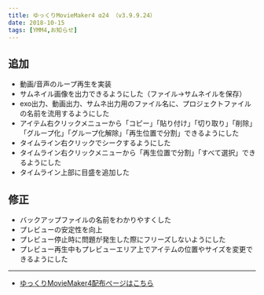 ```yaml
---
title: ゆっくりMovieMaker4 α24 （v3.9.9.24）
date: 2018-10-15
tags: [YMM4,お知らせ]
---
```

## 追加
- 動画/音声のループ再生を実装
- サムネイル画像を出力できるようにした（ファイル→サムネイルを保存）
- exo出力、動画出力、サムネ出力用のファイル名に、プロジェクトファイルの名前を流用するようにした
- アイテム右クリックメニューから「コピー」「貼り付け」「切り取り」「削除」「グループ化」「グループ化解除」「再生位置で分割」できるようにした
- タイムライン右クリックでシークするようにした
- タイムライン右クリックメニューから「再生位置で分割」「すべて選択」できるようにした
- タイムライン上部に目盛を追加した
## 修正
- バックアップファイルの名前をわかりやすくした
- プレビューの安定性を向上
- プレビュー停止時に問題が発生した際にフリーズしないようにした
- プレビュー再生中もプレビューエリア上でアイテムの位置やサイズを変更できるようにした

---

- [ゆっくりMovieMaker4配布ページはこちら](../index.md)